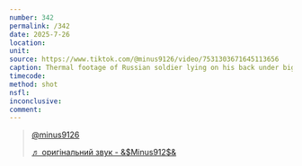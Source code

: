 ```yaml
---
number: 342
permalink: /342
date: 2025-7-26
location: 
unit: 
source: https://www.tiktok.com/@minus9126/video/7531303671645113656
caption: Thermal footage of Russian soldier lying on his back under big tree and shooting himself with AK pointed under his chin. It keeps shooting on full auto after he's apparently dead
timecode: 
method: shot
nsfl: 
inconclusive: 
comment: 
---
```

<blockquote class="tiktok-embed" cite="https://www.tiktok.com/@minus9126/video/7531303671645113656" data-video-id="7531303671645113656" style="max-width: 605px;min-width: 325px;" > <section> <a target="_blank" title="@minus9126" href="https://www.tiktok.com/@minus9126?refer=embed">@minus9126</a> <p></p> <a target="_blank" title="♬ оригінальний звук - &#38;$Minus912$&#38;" href="https://www.tiktok.com/music/оригінальний-звук-7531303642922486534?refer=embed">♬ оригінальний звук - &#38;$Minus912$&#38;</a> </section> </blockquote> <script async src="https://www.tiktok.com/embed.js"></script>